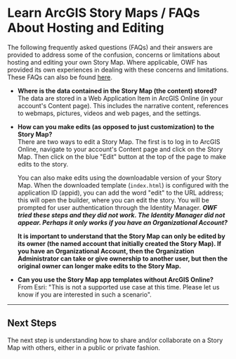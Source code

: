# Learn ArcGIS Story Maps / FAQs About Hosting and Editing #
The following frequently asked questions (FAQs) and their answers are provided to address some of the 
confusion, concerns or limitations about hosting and editing your own Story Map.  Where applicable, 
OWF has provided its own experiences in dealing with these concerns and limitations.  These FAQs can 
also be found [here](https://github.com/Esri/storymap-series/#faq).

* **Where is the data contained in the Story Map (the content) stored?**
    The data are stored in a Web Application Item in ArcGIS Online (in your account's Content page). 
	This includes the narrative content, references to webmaps, pictures, videos and web pages, and 
	the settings.

* **How can you make edits (as opposed to just customization) to the Story Map?**  
    There are two ways to edit a Story Map.  The first is to log in to ArcGIS Online, navigate to your 
	account's Content page and click on the Story Map.  Then click on the blue "Edit" button at the top 
	of the page to make edits to the story.  
	
	You can also make edits using the downloadable version of your Story Map.  When the downloaded 
	template (``index.html``) is configured with the application ID (appid), you can add the word 
	"edit" to the URL address; this will open the builder, where you can edit the story.  You will be 
	prompted for user authentication through the Identity Manager.  **_OWF tried these steps and they 
	did not work.  The Identity Manager did not appear.  Perhaps it only works if you have an 
	Organizational Account?_**
	
	**It is important to understand that the Story Map can only be edited by its owner (the named account 
	that initially created the Story Map).  If you have an Organizational Account, then the Organization 
	Administrator can take or give ownership to another user, but then the original owner can longer make 
	edits to the Story Map.**

* **Can you use the Story Map app templates without ArcGIS Online?**
    From Esri: "This is not a supported use case at this time.  Please let us know if you are interested 
	in such a scenario".
	
------------------
## Next Steps ##
The next step is understanding how to share and/or collaborate on a Story Map with others, either in a 
public or private fashion.